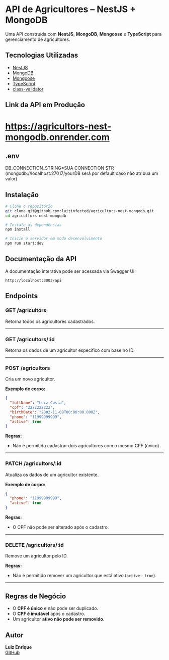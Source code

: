 # API de Agricultores – NestJS + MongoDB

Uma API construída com **NestJS**, **MongoDB**, **Mongoose** e **TypeScript** para gerenciamento de agricultores.

## Tecnologias Utilizadas

- [NestJS](https://nestjs.com/)
- [MongoDB](https://www.mongodb.com/)
- [Mongoose](https://mongoosejs.com/)
- [TypeScript](https://www.typescriptlang.org/)
- [class-validator](https://github.com/typestack/class-validator)

## Link da API em Produção
# https://agricultors-nest-mongodb.onrender.com

## .env
DB_CONNECTION_STRING=SUA CONNECTION STR (mongodb://localhost:27017/yourDB será por default caso não atribua um valor)

## Instalação

```bash
# Clone o repositório
git clone git@github.com:luizinfected/agricultors-nest-mongodb.git
cd agricultors-nest-mongodb

# Instale as dependências
npm install

# Inicie o servidor em modo desenvolvimento
npm run start:dev
```

## Documentação da API

A documentação interativa pode ser acessada via Swagger UI:

```
http://localhost:3003/api
```

## Endpoints

### GET /agricultors

Retorna todos os agricultores cadastrados.

---

### GET /agricultors/:id

Retorna os dados de um agricultor específico com base no ID.

---

### POST /agricultors

Cria um novo agricultor.

**Exemplo de corpo:**

```json
{
  "fullName": "Luiz Costa",
  "cpf": "2222222222",
  "birthDate": "2002-11-08T00:00:00.000Z",
  "phone": "11999999999",
  "active": true
}
```

**Regras:**

- Não é permitido cadastrar dois agricultores com o mesmo CPF (único).

---

### PATCH /agricultors/:id

Atualiza os dados de um agricultor existente.

**Exemplo de corpo:**

```json
{
  "phone": "11999999999",
  "active": true
}
```

**Regras:**

- O CPF não pode ser alterado após o cadastro.

---

### DELETE /agricultors/:id

Remove um agricultor pelo ID.

**Regras:**

- Não é permitido remover um agricultor que está ativo (`active: true`).

---

## Regras de Negócio

- O **CPF é único** e não pode ser duplicado.
- O **CPF é imutável** após o cadastro.
- Um agricultor **ativo não pode ser removido**.

## Autor

**Luiz Enrique**  
[GitHub](https://github.com/luizinfected)
